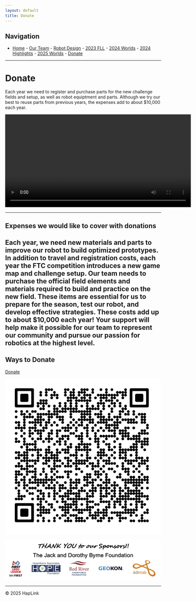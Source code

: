 ```yaml
---
layout: default
title: Donate
---
```

## Navigation

- [Home](index.md) - [Our Team](our-team/index.md) - [Robot Design](happy-haptic-doctors-robot-design/index.md) - [2023 FLL](2023-fll/index.md) - [2024 Worlds](2024-worlds/index.md) - [2024 Highlights](2024/index.md) - [2025 Worlds](2025-worlds/index.md) - [Donate](donate/index.md)

---

# Donate

Each year we need to register and purchase parts for the new challenge fields and setup, as well as robot equiptment and parts. Although we try our best to reuse parts from previous years, the expenses add to about $10,000 each year.

<video controls width="600">
  <source src="../wp-content/uploads/2024/01/202401271454.mp4" type="video/mp4">
  Your browser does not support the video tag.
</video>

---

## Expenses we would like to cover with donations

Each year, we need new materials and parts to improve our robot to build optimized prototypes. In addition to travel and registration costs, each year the FTC competition introduces a new game map and challenge setup. Our team needs to purchase the official field elements and materials required to build and practice on the new field. These items are essential for us to prepare for the season, test our robot, and develop effective strategies. These costs add up to about $10,000 each year! Your support will help make it possible for our team to represent our community and pursue our passion for robotics at the highest level.
---

## Ways to Donate

[Donate](https://hcb.hackclub.com/donations/start/fll-challenge-team-61434)

![QR Code](../wp-content/uploads/2024/03/qr_code_5.jpg)

![Sponsors](../wp-content/uploads/2024/04/Sponsors.jpg)

---

© 2025 HapLink